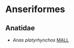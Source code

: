 # Anseriformes
## Anatidae
- *Anas platyrhynchos* [MALL](Anseriformes/Anatidae/Anas.platyrhynchos.MALL.md)

